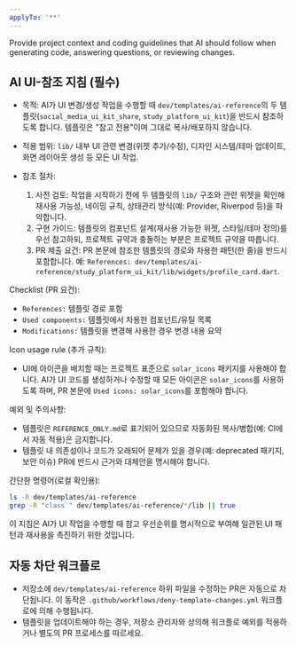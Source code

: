 ```yaml
---
applyTo: '**'
---
```

Provide project context and coding guidelines that AI should follow when generating code, answering questions, or reviewing changes.

AI UI-참조 지침 (필수)
----------------------
- 목적: AI가 UI 변경/생성 작업을 수행할 때 `dev/templates/ai-reference`의 두 템플릿(`social_media_ui_kit_share`, `study_platform_ui_kit`)을 반드시 참조하도록 합니다. 템플릿은 "참고 전용"이며 그대로 복사/배포하지 않습니다.
- 적용 범위: `lib/` 내부 UI 관련 변경(위젯 추가/수정), 디자인 시스템/테마 업데이트, 화면 레이아웃 생성 등 모든 UI 작업.

- 참조 절차:
  1) 사전 검토: 작업을 시작하기 전에 두 템플릿의 `lib/` 구조와 관련 위젯을 확인해 재사용 가능성, 네이밍 규칙, 상태관리 방식(예: Provider, Riverpod 등)을 파악합니다.
  2) 구현 가이드: 템플릿의 컴포넌트 설계(재사용 가능한 위젯, 스타일/테마 정의)를 우선 참고하되, 프로젝트 규약과 충돌하는 부분은 프로젝트 규약을 따릅니다.
  3) PR 제출 요건: PR 본문에 참조한 템플릿의 경로와 차용한 패턴(한 줄)을 반드시 포함합니다. 예: `References: dev/templates/ai-reference/study_platform_ui_kit/lib/widgets/profile_card.dart`.

Checklist (PR 요건):
- `References:` 템플릿 경로 포함
- `Used components:` 템플릿에서 차용한 컴포넌트/유틸 목록
- `Modifications:` 템플릿을 변경해 사용한 경우 변경 내용 요약

Icon usage rule (추가 규칙):
- UI에 아이콘을 배치할 때는 프로젝트 표준으로 `solar_icons` 패키지를 사용해야 합니다. AI가 UI 코드를 생성하거나 수정할 때 모든 아이콘은 `solar_icons`를 사용하도록 하며, PR 본문에 `Used icons: solar_icons`를 포함해야 합니다.

예외 및 주의사항:
- 템플릿은 `REFERENCE_ONLY.md`로 표기되어 있으므로 자동화된 복사/병합(예: CI에서 자동 적용)은 금지합니다.
- 템플릿 내 의존성이나 코드가 오래되어 문제가 있을 경우(예: deprecated 패키지, 보안 이슈) PR에 반드시 근거와 대체안을 명시해야 합니다.

간단한 명령어(로컬 확인용):
```bash
ls -R dev/templates/ai-reference
grep -R "class " dev/templates/ai-reference/*/lib || true
```

이 지침은 AI가 UI 작업을 수행할 때 참고 우선순위를 명시적으로 부여해 일관된 UI 패턴과 재사용을 촉진하기 위한 것입니다.

자동 차단 워크플로
-----------------
- 저장소에 `dev/templates/ai-reference` 하위 파일을 수정하는 PR은 자동으로 차단됩니다. 이 동작은 `.github/workflows/deny-template-changes.yml` 워크플로에 의해 수행됩니다.
- 템플릿을 업데이트해야 하는 경우, 저장소 관리자와 상의해 워크플로 예외를 적용하거나 별도의 PR 프로세스를 따르세요.